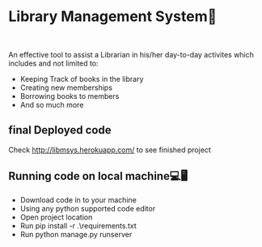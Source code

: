 <h1>Library Management System📖</h1>

<br>

An effective tool to assist a Librarian in his/her day-to-day activites which includes and not limited to:
<ul>
  <li>Keeping Track of books in the library</li>
  <li>Creating new memberships</li>
  <li>Borrowing books to members</li> 
  <li>And so much more</li>
</ul>

<h2>final Deployed code</h2>

Check http://libmsys.herokuapp.com/ to see finished project

<h2>Running code on local machine💻🖥</h2>

<ul>
  <li>Download code in to your machine</li>
  <li>Using any python supported code editor</li>
  <li>Open project location</li>
  <li>Run pip install -r .\requirements.txt</li>
  <li>Run python manage.py runserver</li>
</ul>



